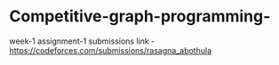 # Competitive-graph-programming-
week-1 assignment-1 submissions link - https://codeforces.com/submissions/rasagna_abothula
